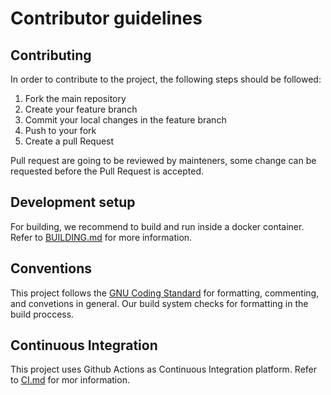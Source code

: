 # Contributor guidelines

## Contributing

In order to contribute to the project, the following steps should be followed:
1. Fork the main repository
2. Create your feature branch
3. Commit your local changes in the feature branch
4. Push to your fork
5. Create a pull Request

Pull request are going to be reviewed by mainteners, some change can be requested before the Pull Request is accepted.

## Development setup

For building, we recommend to build and run inside a docker container. Refer to [BUILDING.md](BUILDING.MD) for more information.

## Conventions

This project follows the [GNU Coding Standard](https://www.gnu.org/prep/standards/html_node/Writing-C.html) for formatting, commenting, and convetions in general. Our build system checks for formatting in the build proccess.

## Continuous Integration

This project uses Github Actions as Continuous Integration platform. Refer to [CI.md](CI.MD) for mor information.
